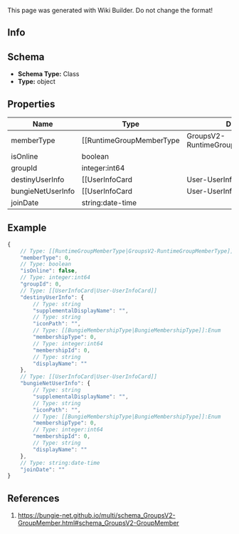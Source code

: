 <span class="wiki-builder">This page was generated with Wiki Builder. Do not change the format!</span>

## Info

## Schema
* **Schema Type:** Class
* **Type:** object

## Properties
Name | Type | Description
---- | ---- | -----------
memberType | [[RuntimeGroupMemberType|GroupsV2-RuntimeGroupMemberType]]:Enum | 
isOnline | boolean | 
groupId | integer:int64 | 
destinyUserInfo | [[UserInfoCard|User-UserInfoCard]] | 
bungieNetUserInfo | [[UserInfoCard|User-UserInfoCard]] | 
joinDate | string:date-time | 

## Example
```javascript
{
    // Type: [[RuntimeGroupMemberType|GroupsV2-RuntimeGroupMemberType]]:Enum
    "memberType": 0,
    // Type: boolean
    "isOnline": false,
    // Type: integer:int64
    "groupId": 0,
    // Type: [[UserInfoCard|User-UserInfoCard]]
    "destinyUserInfo": {
        // Type: string
        "supplementalDisplayName": "",
        // Type: string
        "iconPath": "",
        // Type: [[BungieMembershipType|BungieMembershipType]]:Enum
        "membershipType": 0,
        // Type: integer:int64
        "membershipId": 0,
        // Type: string
        "displayName": ""
    },
    // Type: [[UserInfoCard|User-UserInfoCard]]
    "bungieNetUserInfo": {
        // Type: string
        "supplementalDisplayName": "",
        // Type: string
        "iconPath": "",
        // Type: [[BungieMembershipType|BungieMembershipType]]:Enum
        "membershipType": 0,
        // Type: integer:int64
        "membershipId": 0,
        // Type: string
        "displayName": ""
    },
    // Type: string:date-time
    "joinDate": ""
}

```

## References
1. https://bungie-net.github.io/multi/schema_GroupsV2-GroupMember.html#schema_GroupsV2-GroupMember
